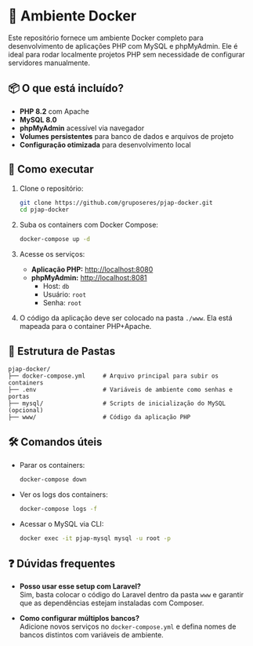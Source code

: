 # 🐳 Ambiente Docker

Este repositório fornece um ambiente Docker completo para desenvolvimento de aplicações PHP com MySQL e phpMyAdmin. Ele é ideal para rodar localmente projetos PHP sem necessidade de configurar servidores manualmente.

## 📦 O que está incluído?

- **PHP 8.2** com Apache  
- **MySQL 8.0**  
- **phpMyAdmin** acessível via navegador  
- **Volumes persistentes** para banco de dados e arquivos de projeto  
- **Configuração otimizada** para desenvolvimento local  

## 🚀 Como executar

1. Clone o repositório:

   ```bash
   git clone https://github.com/gruposeres/pjap-docker.git
   cd pjap-docker
   ```

2. Suba os containers com Docker Compose:

   ```bash
   docker-compose up -d
   ```

3. Acesse os serviços:

   - **Aplicação PHP:** [http://localhost:8080](http://localhost:8080)  
   - **phpMyAdmin:** [http://localhost:8081](http://localhost:8081)  
     - Host: `db`  
     - Usuário: `root`  
     - Senha: `root`  

4. O código da aplicação deve ser colocado na pasta `./www`. Ela está mapeada para o container PHP+Apache.

## 📂 Estrutura de Pastas

```
pjap-docker/
├── docker-compose.yml     # Arquivo principal para subir os containers
├── .env                   # Variáveis de ambiente como senhas e portas
├── mysql/                 # Scripts de inicialização do MySQL (opcional)
├── www/                   # Código da aplicação PHP
```

## 🛠️ Comandos úteis

- Parar os containers:
  ```bash
  docker-compose down
  ```

- Ver os logs dos containers:
  ```bash
  docker-compose logs -f
  ```

- Acessar o MySQL via CLI:
  ```bash
  docker exec -it pjap-mysql mysql -u root -p
  ```

## ❓ Dúvidas frequentes

- **Posso usar esse setup com Laravel?**  
  Sim, basta colocar o código do Laravel dentro da pasta `www` e garantir que as dependências estejam instaladas com Composer.

- **Como configurar múltiplos bancos?**  
  Adicione novos serviços no `docker-compose.yml` e defina nomes de bancos distintos com variáveis de ambiente.
